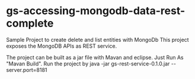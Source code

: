 # gs-accessing-mongodb-data-rest-complete
Sample Project to create delete and list entities with MongoDb
This project exposes the MongoDB APIs as REST service.

The project can be built as a jar file with Mavan and eclipse. Just Run As "Mavan Build".
Run the project by java -jar gs-rest-service-0.1.0.jar --server.port=8181

